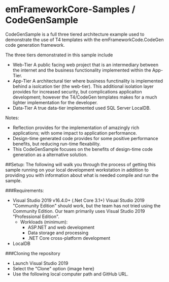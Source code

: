 # emFrameworkCore-Samples / CodeGenSample
CodeGenSample is a full three tiered architecture example used to demonstrate the use of T4 templates with the emFrameworkCode.CodeGen code generation framework.

The three tiers demonstrated in this sample include
- Web-Tier
  A public facing web project that is an intermediary between the internet and the business functionality implemented within the App-Tier.
- App-Tier
  A architectural tier where business functinality is implemented behind a isolcation tier (the web-tier). This additional isolation layer provides for increased security, but complications applicaiton development; however the T4/CodeGen templates makes for a much lighter implementation for the developer.
- Data-Tier
  A true data-tier implemented used SQL Server LocalDB.

Notes:
- Reflection provides for the implementation of amazingly rich applications; with some impact to application performance.
- Design-time generated code provides for some positive performance benefits, but reducing run-time flexability.
- This CodeGenSample focuses on the benefits of design-time code generation as a alternative solution.

##Setup:
The following will walk you through the process of getting this sample running on your local development workstation in addition to providing you with information about what is needed compile and run the sample.

###Requirements:
- Visual Studio 2019 v16.4.0+ (.Net Core 3.1+)
  Visual Studio 2019 "Community Edition" should work, but the team has not tried using the Community Edition. Our team primarily uses Visual Studio 2019 "Professional Edition".
  - Workloads (minimum):
    - ASP.NET and web development
    - Data storage and processing
    - .NET Core cross-platform development
- LocalDB

###Cloning the repository
- Launch Visual Studio 2019
- Select the "Clone" option
  {image here}
- Use the following local computer path and GitHub URL.

